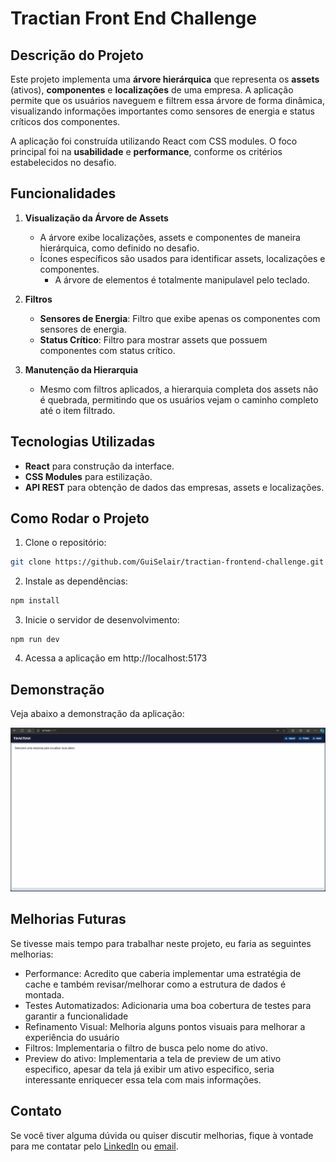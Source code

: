 # Tractian Front End Challenge

## Descrição do Projeto

Este projeto implementa uma **árvore hierárquica** que representa os **assets** (ativos), **componentes** e **localizações** de uma empresa. A aplicação permite que os usuários naveguem e filtrem essa árvore de forma dinâmica, visualizando informações importantes como sensores de energia e status críticos dos componentes.

A aplicação foi construída utilizando React com CSS modules. O foco principal foi na **usabilidade** e **performance**, conforme os critérios estabelecidos no desafio.

## Funcionalidades

1. **Visualização da Árvore de Assets**
   - A árvore exibe localizações, assets e componentes de maneira hierárquica, como definido no desafio.
   - Ícones específicos são usados para identificar assets, localizações e componentes.
	 - A árvore de elementos é totalmente manipulavel pelo teclado.

2. **Filtros**
   - **Sensores de Energia**: Filtro que exibe apenas os componentes com sensores de energia.
   - **Status Crítico**: Filtro para mostrar assets que possuem componentes com status crítico.

3. **Manutenção da Hierarquia**
   - Mesmo com filtros aplicados, a hierarquia completa dos assets não é quebrada, permitindo que os usuários vejam o caminho completo até o item filtrado.

## Tecnologias Utilizadas

- **React** para construção da interface.
- **CSS Modules** para estilização.
- **API REST** para obtenção de dados das empresas, assets e localizações.

## Como Rodar o Projeto

1. Clone o repositório:
```bash
git clone https://github.com/GuiSelair/tractian-frontend-challenge.git
```
	
2. Instale as dependências:
```bash
npm install
```
3. Inicie o servidor de desenvolvimento:
```
npm run dev
```
4. Acessa a aplicação em http://localhost:5173

## Demonstração

Veja abaixo a demonstração da aplicação:

![Demonstração](./.github/demo.gif)

## Melhorias Futuras
Se tivesse mais tempo para trabalhar neste projeto, eu faria as seguintes melhorias:

- Performance: Acredito que caberia implementar uma estratégia de cache e também revisar/melhorar como a estrutura de dados é montada. 
- Testes Automatizados: Adicionaria uma boa cobertura de testes para garantir a funcionalidade
- Refinamento Visual: Melhoria alguns pontos visuais para melhorar a experiência do usuário
- Filtros: Implementaria o filtro de busca pelo nome do ativo.
- Preview do ativo: Implementaria a tela de preview de um ativo especifico, apesar da tela já exibir um ativo especifico, seria interessante enriquecer essa tela com mais informações.


## Contato
Se você tiver alguma dúvida ou quiser discutir melhorias, fique à vontade para me contatar pelo [LinkedIn](https://www.linkedin.com/in/guilherme-selair/) ou [email](mailto:contato@guilhermeselair.dev).